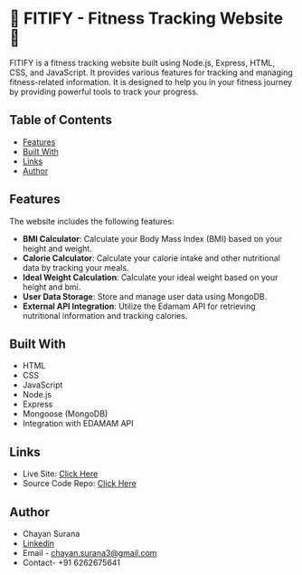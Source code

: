 # 🚀 FITIFY - Fitness Tracking Website 🚀

FITIFY is a fitness tracking website built using Node.js, Express, HTML, CSS, and JavaScript. It provides various features for tracking and managing fitness-related information. It is designed to help you in your fitness journey by providing powerful tools to track your progress. 

## Table of Contents
- [Features](#features)
- [Built With](#built-with)
- [Links](#links)
- [Author](#author)

## Features

The website includes the following features:

- **BMI Calculator**: Calculate your Body Mass Index (BMI) based on your height and weight.
- **Calorie Calculator**: Calculate your calorie intake and other nutritional data by tracking your meals.
- **Ideal Weight Calculation**: Calculate your ideal weight based on your height and bmi.
- **User Data Storage**: Store and manage user data using MongoDB.
- **External API Integration**: Utilize the Edamam API for retrieving nutritional information and tracking calories.

## Built With

- HTML
- CSS
- JavaScript
- Node.js
- Express
- Mongoose (MongoDB)
- Integration with EDAMAM API

## Links

- Live Site: [Click Here](https://647588085889951e15242ed7--inquisitive-muffin-bd7dd0.netlify.app/)
- Source Code Repo: [Click Here](https://github.com/chayansurana3/FITIFY-Fitness-Tracker.git)

## Author

- Chayan Surana
- [Linkedin](https://www.linkedin.com/in/chayan-surana-a93857136/)
- Email - chayan.surana3@gmail.com
- Contact- +91 6262675641

